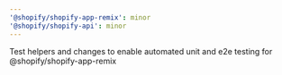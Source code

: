 ```yaml
---
'@shopify/shopify-app-remix': minor
'@shopify/shopify-api': minor
---
```


Test helpers and changes to enable automated unit and e2e testing for @shopify/shopify-app-remix
